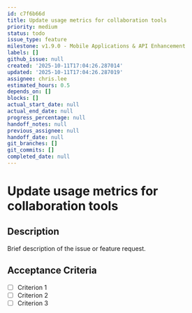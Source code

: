 ```yaml
---
id: c7f6b66d
title: Update usage metrics for collaboration tools
priority: medium
status: todo
issue_type: feature
milestone: v1.9.0 - Mobile Applications & API Enhancement
labels: []
github_issue: null
created: '2025-10-11T17:04:26.287014'
updated: '2025-10-11T17:04:26.287019'
assignee: chris.lee
estimated_hours: 0.5
depends_on: []
blocks: []
actual_start_date: null
actual_end_date: null
progress_percentage: null
handoff_notes: null
previous_assignee: null
handoff_date: null
git_branches: []
git_commits: []
completed_date: null
---
```


# Update usage metrics for collaboration tools

## Description

Brief description of the issue or feature request.

## Acceptance Criteria

- [ ] Criterion 1
- [ ] Criterion 2
- [ ] Criterion 3
